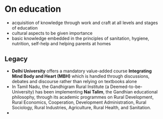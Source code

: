 # On education
- acquisition of knowledge through work and craft at all levels and stages of education
- cultural aspects to be given importance
- basic knowledge embedded in the principles of sanitation, hygiene, nutrition, self-help and helping parents at homes
## Legacy
- **Delhi University** offers a mandatory value-added course **Integrating Mind Body and Heart (MBH)** which is handled through discussions, debates and discourse rather than relying on textbooks alone
- In Tamil Nadu, the Gandhigram Rural Institute (a Deemed-to-be-University) has been implementing **Nai Talim**, the Gandhian educational philosophy, through its academic programmes on Rural Development, Rural Economics, Cooperation, Development Administration, Rural Sociology, Rural Industries, Agriculture, Rural Health, and Sanitation.
- 